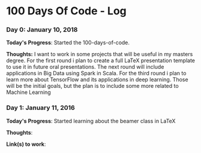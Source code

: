 # 100 Days Of Code - Log

### Day 0: January 10, 2018

**Today's Progress**: Started the 100-days-of-code.

**Thoughts:** I want to work in some projects that will be useful in my masters degree. For the first round i plan to create a full LaTeX presentation template to use it in future oral presentations. The next round will include applications in Big Data using Spark in Scala. For the third round i plan to learn more about TensorFlow and its applications in deep learning. Those will be the initial goals, but the plan is to include some more related to Machine Learning


### Day 1: January 11, 2016

**Today's Progress**: Started learning about the beamer class in LaTeX

**Thoughts**: 

**Link(s) to work**:


